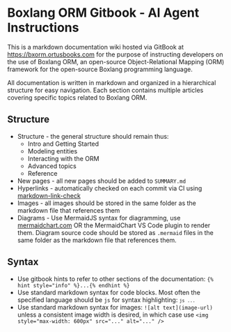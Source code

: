 # Boxlang ORM Gitbook - AI Agent Instructions

This is a markdown documentation wiki hosted via GitBook at https://bxorm.ortusbooks.com for the purpose of instructing developers on the use of Boxlang ORM, an open-source Object-Relational Mapping (ORM) framework for the open-source Boxlang programming language.

All documentation is written in markdown and organized in a hierarchical structure for easy navigation. Each section contains multiple articles covering specific topics related to Boxlang ORM.

## Structure

* Structure - the general structure should remain thus:
    * Intro and Getting Started
    * Modeling entities
    * Interacting with the ORM
    * Advanced topics
    * Reference
* New pages - all new pages should be added to `SUMMARY.md`
* Hyperlinks - automatically checked on each commit via CI using [markdown-link-check](.github/workflows/link-checker.yml)
* Images - all images should be stored in the same folder as the markdown file that references them
* Diagrams - Use MermaidJS syntax for diagramming, use [mermaidchart.com](https://www.mermaidchart.com/) OR the MermaidChart VS Code plugin to render them. Diagram source code should be stored as `.mermaid` files in the same folder as the markdown file that references them.

## Syntax

* Use gitbook hints to refer to other sections of the documentation: `{% hint style="info" %}...{% endhint %}`
* Use standard markdown syntax for code blocks. Most often the specified language should be `js` for syntax highlighting: <code>```js ... ```</code>
* Use standard markdown syntax for images: `![alt text](image-url)` unless a consistent image width is desired, in which case use `<img style="max-width: 600px" src="..." alt="..." />`